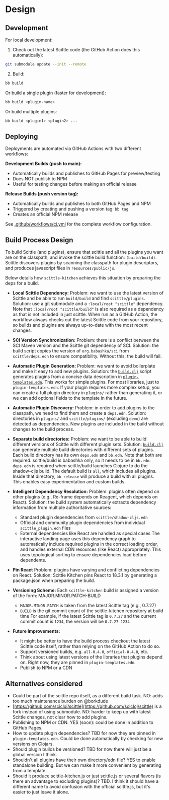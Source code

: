 # Design

## Development

For local development:

1. Check out the latest Scittle code (the GitHub Action does this automatically):
  ```bash
  git submodule update --init --remote
  ```
2. Build:
  ```bash
  bb build
  ```
  Or build a single plugin (faster for development):
  ```bash
  bb build <plugin-name>
  ```
  Or build multiple plugins:
  ```bash
  bb build <plugin1> <plugin2> ...
  ```

## Deploying

Deployments are automated via GitHub Actions with two different workflows:

**Development Builds (push to main):**
- Automatically builds and publishes to GitHub Pages for preview/testing
- Does NOT publish to NPM
- Useful for testing changes before making an official release

**Release Builds (push version tag):**
- Automatically builds and publishes to both GitHub Pages and NPM
- Triggered by creating and pushing a version tag: `bb tag`
- Creates an official NPM release

See [.github/workflows/ci.yml](.github/workflows/ci.yml) for the complete workflow configuration.

## Build Process Design

To build Scittle (and plugins), ensure that scittle and all the plugins you want are on the classpath,
and invoke the scittle build function: `(build/build)`.
Scittle discovers plugins by scanning the classpath for plugin descriptors,
and produces javascript files in `resources/public/js`.

Below details how `scittle-kitchen` achieves this situation by preparing the deps for a build.

- **Local Scittle Dependency:**
  Problem: we want to use the latest version of Scittle and be able to run `build/build` and find `scittle/plugins`.
  Solution: use a git submodule and a `:local/root "scittle"` dependency.
  Note that `:local/root "scittle/build"` is also required as a dependency as that is not included in just scittle.
  When run as a GitHub Action, the workflow always checks out the latest Scittle code from your repository,
  so builds and plugins are always up-to-date with the most recent changes.

- **SCI Version Synchronization:**
  Problem: there is a conflict between the SCI Maven version and the Scittle git dependency of SCI.
  Solution: the build script copies the version of `org.babashka/sci` from `scittle/deps.edn` to ensure compatibility. Without this, the build will fail.

- **Automatic Plugin Generation:**
  Problem: we want to avoid boilerplate and make it easy to add new plugins.
  Solution: the [`build.clj`](src/scittle_kitchen/build.clj) script generates plugins from a concise data description in [`plugin-templates.edn`](plugin-templates.edn).
  This works for simple plugins.
  For most libraries, just to `plugin-templates.edn`.
  If your plugin requires more complex setup, you can create a full plugin directory in `plugins/` rather than generating it,
  or we can add optional fields to the template in the future.

- **Automatic Plugin Discovery:**
  Problem: in order to add plugins to the classpath, we need to find them and create a `deps.edn`.
  Solution: directories in `plugins/` and `scittle/plugins/` (excluding `demo`) are detected as dependencies.
  New plugins are included in the build without changes to the build process.

- **Separate build directories:**
  Problem: we want to be able to build different versions of Scittle with different plugin sets.
  Solution: [`build.clj`](src/scittle_kitchen/build.clj) can generate multiple build directories with different sets of plugins.
  Each build directory has its own `deps.edn` and `bb.edn`.
  Note that both are required. scittle/build is babashka only, so it needs to be in `bb.edn`.
  `deps.edn` is required when scittle/build launches Clojure to do the shadow-cljs build.
  The default build is `all`, which includes all plugins.
  Inside that directory, `bb release` will produce a build with all plugins. This enables easy experimentation and custom builds.

- **Intelligent Dependency Resolution:**
  Problem: plugins often depend on other plugins (e.g., Re-frame depends on Reagent, which depends on React).
  Solution: the build system automatically extracts dependency information from multiple authoritative sources:
  - Standard plugin dependencies from `scittle/shadow-cljs.edn`
  - Official and community plugin dependencies from individual `scittle_plugin.edn` files
  - External dependencies like React are handled as special cases
  The interactive landing page uses this dependency graph to automatically include required plugins in the correct loading order,
  and handles external CDN resources (like React) appropriately. This uses topological sorting to ensure dependencies load before dependents.

- **Pin React**
  Problem: plugins have varying and conflicting dependencies on React.
  Solution: Scittle Kitchen pins React to 18.3.1 by generating a package.json when preparing the build.

- **Versioning Scheme:**
  Each `scittle-kitchen` build is assigned a version of the form: MAJOR.MINOR.PATCH-BUILD
  - `MAJOR.MINOR.PATCH` is taken from the latest Scittle tag (e.g., 0.7.27)
  - `BUILD` is the git commit count of the scittle-kitchen repository at build time
  For example, if the latest Scittle tag is `0.7.27` and the current commit count is `1234`, the version will be `0.7.27-1234`

- **Future Improvements:**
  - It might be better to have the build process checkout the latest Scittle code itself,
    rather than relying on the GitHub Action to do so.
  - Support versioned builds, e.g. `all-0.4.0`, `official-0.4.0`, etc.
  - Think about using latest versions of the libraries that plugins depend on.
    Right now, they are pinned in `plugin-templates.edn`.
  - Publish to NPM or a CDN

## Alternatives considered

- Could be part of the scittle repo itself, as a different build task.
  NO: adds too much maintenance burden on @borkdude
- [https://github.com/scicloj/scittle](https://github.com/scicloj/scittle) is a fork instead of using submodule.
  NO: harder to keep up with latest Scittle changes, not clear how to add plugins.
- Publishing to NPM or CDN. YES (soon): could be done in addition to GitHub Pages.
- How to update plugin dependencies? TBD for now they are pinned in `plugin-templates.edn`.
  Could be done automatically by checking for new versions on Clojars.
- Should plugin builds be versioned? TBD for now there will just be a global version I think.
- Shouldn't all plugins have their own directory/edn file? YES to enable standalone building.
  But we can make it more convenient by generating from a template.
- Should it produce scittle-kitchen.js or just scittle.js or several flavors (is there an advantage to excluding plugins)? TBD. I think it should have a different name to avoid confusion with the official scittle.js, but it's easier to just leave it alone.
